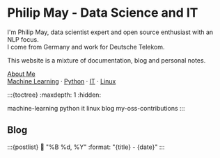 # Philip May - Data Science and IT

I'm Philip May, data scientist expert and open source enthusiast with an NLP focus.\
I come from Germany and work for Deutsche Telekom.

This website is a mixture of documentation, blog and personal notes.

[About Me](#my-oss-contribs)\
[Machine Learning](#ml-main) ·
[Python](#python-main) ·
[IT](#it-main) ·
[Linux](#linux-main)

:::{toctree}
:maxdepth: 1
:hidden:

machine-learning
python
it
linux
blog
my-oss-contributions
:::

## Blog

:::{postlist}
:date: "%B %d, %Y"
:format: "{title} - {date}"
:::
